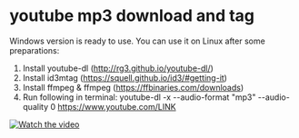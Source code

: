 # youtube mp3 download and tag

Windows version is ready to use. You can use it on Linux after some preparations:

1. Install youtube-dl (http://rg3.github.io/youtube-dl/)
2. Install id3mtag (https://squell.github.io/id3/#getting-it)
3. Install ffmpeg & ffmpeg (https://ffbinaries.com/downloads)
4. Run following in terminal: youtube-dl -x --audio-format "mp3" --audio-quality 0 https://www.youtube.com/LINK

[![Watch the video](https://github.com/sultanbaev/youtube_mp3_download_and_tag/preview.jpg)](https://youtu.be/7JtLJuuMgYA)
